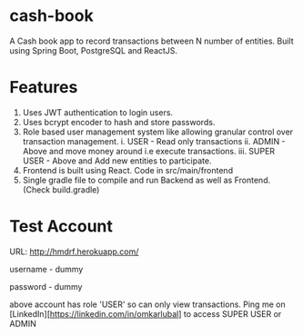 # cash-book
A Cash book app to record transactions between N number of entities. Built using Spring Boot, PostgreSQL and ReactJS. 

# Features
1. Uses JWT authentication to login users.
2. Uses bcrypt encoder to hash and store passwords.
3. Role based user management system like allowing granular control over transaction management.
  i. USER - Read only transactions
  ii. ADMIN - Above and move money around i.e execute transactions.
  iii. SUPER USER - Above and Add new entities to participate.
4. Frontend is built using React. Code in src/main/frontend
5. Single gradle file to compile and run Backend as well as Frontend. (Check build.gradle)

# Test Account

URL: http://hmdrf.herokuapp.com/

username - dummy

password - dummy


above account has role 'USER' so can only view transactions.
Ping me on [LinkedIn][https://linkedin.com/in/omkarlubal] to access SUPER USER or ADMIN


